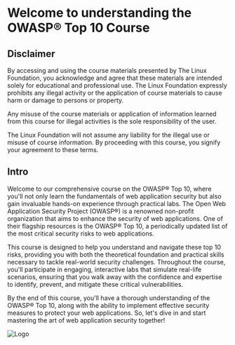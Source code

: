 # Welcome to understanding the OWASP® Top 10 Course

## Disclaimer

By accessing and using the course materials presented by The Linux Foundation, you acknowledge and agree that these materials are intended solely for educational and professional use. The Linux Foundation expressly prohibits any illegal activity or the application of course materials to cause harm or damage to persons or property.

Any misuse of the course materials or application of information learned from this course for illegal activities is the sole responsibility of the user.

The Linux Foundation will not assume any liability for the illegal use or misuse of course information. By proceeding with this course, you signify your agreement to these terms.

## Intro

Welcome to our comprehensive course on the OWASP® Top 10, where you'll not only learn the fundamentals of web application security but also gain invaluable hands-on experience through practical labs. The Open Web Application Security Project (OWASP®) is a renowned non-profit organization that aims to enhance the security of web applications. One of their flagship resources is the OWASP® Top 10, a periodically updated list of the most critical security risks to web applications.

This course is designed to help you understand and navigate these top 10 risks, providing you with both the theoretical foundation and practical skills necessary to tackle real-world security challenges. Throughout the course, you'll participate in engaging, interactive labs that simulate real-life scenarios, ensuring that you walk away with the confidence and expertise to identify, prevent, and mitigate these critical vulnerabilities.

By the end of this course, you'll have a thorough understanding of the OWASP® Top 10, along with the ability to implement effective security measures to protect your web applications. So, let's dive in and start mastering the art of web application security together!

![Logo](assets/images/logo.png)
